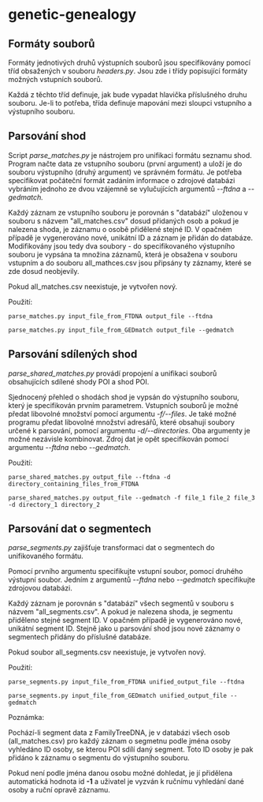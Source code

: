 # genetic-genealogy

## Formáty souborů
Formáty jednotivých druhů výstupních souborů jsou specifikovány
pomocí tříd obsažených v souboru *headers.py*.
Jsou zde i třídy popisující formáty možných vstupních souborů.

Každá z těchto tříd definuje, jak bude vypadat hlavička příslušného druhu souboru.
Je-li to potřeba, třída definuje mapování mezi sloupci vstupního a výstupního souboru.

## Parsování shod
Script *parse_matches.py* je nástrojem pro unifikaci formátu seznamu shod.
Program načte data ze vstupního souboru (první argument) a uloží je do
souboru výstupního (druhý argument) ve správném formátu.
Je potřeba specifikovat počáteční formát zadáním informace
o zdrojové databázi vybráním jednoho ze dvou vzájemně se vylučujících argumentů
*--ftdna* a *--gedmatch.*

Každý záznam ze vstupního souboru je porovnán s "databází" uloženou v souboru
s názvem "all_matches.csv" dosud přidaných osob
a pokud je nalezena shoda, je záznamu o osobě přidělené stejné ID.
V opačném případě je vygenerováno nové, unikátní ID a záznam je přidán do databáze.
Modifikovány jsou tedy dva soubory - do specifikovaného výstupního souboru 
je vypsána ta množina záznamů, která je obsažena v souboru vstupním a do souboru
all_mathces.csv jsou připsány ty záznamy, které se zde dosud neobjevily.

Pokud all_matches.csv neexistuje, je vytvořen nový. 

Použití:

    parse_matches.py input_file_from_FTDNA output_file --ftdna

    parse_matches.py input_file_from_GEDmatch output_file --gedmatch

## Parsování sdílených shod
*parse_shared_matches.py* provádí propojení a unifikaci souborů obsahujících
sdílené shody POI a shod POI.

Sjednocený přehled o shodách shod je vypsán do výstupního souboru, 
který je specifikován prvním parametrem.
Vstupních souborů je možné předat libovolné množství pomocí argumentu *-f/--files*.
Je také možné programu předat libovolné množství adresářů, které obsahují soubory určené k parsování,
pomocí argumentu *-d/--directories*.
Oba argumenty je možné nezávisle kombinovat.
Zdroj dat je opět specifikován pomocí argumentu *--ftdna* nebo *--gedmatch*.

Použití:

    parse_shared_matches.py output_file --ftdna -d directory_containing_files_from_FTDNA

    parse_shared_matches.py output_file --gedmatch -f file_1 file_2 file_3 -d directory_1 directory_2

## Parsování dat o segmentech
*parse_segments.py* zajišťuje transformaci dat o segmentech do unifikovaného formátu.

Pomocí prvního argumentu specifikujte vstupní soubor, pomocí druhého výstupní soubor.
Jedním z argumentů *--ftdna* nebo *--gedmatch* specifikujte zdrojovou databázi.

Každý záznam je porovnán s "databází" všech segmentů v souboru s názvem 
"all_segments.csv". A pokud je nalezena shoda, je segmentu přiděleno stejné segment
ID. V opačném případě je vygenerováno nové, unikátní segment ID.
Stejně jako u parsování shod jsou nové záznamy o segmentech přidány do příslušné databáze.

Pokud soubor all_segments.csv neexistuje, je vytvořen nový.

Použití:

    parse_segments.py input_file_from_FTDNA unified_output_file --ftdna

    parse_segments.py input_file_from_GEDmatch unified_output_file --gedmatch

Poznámka:

Pochází-li segment data z FamilyTreeDNA, je  v databázi všech osob (all_matches.csv)
pro každý záznam o segmetnu podle jména
osoby vyhledáno ID osoby, se kterou POI sdílí daný segment.
Toto ID osoby je pak přidáno k záznamu o segmentu do výstupního souboru.

Pokud není podle jména danou osobu možné dohledat, je jí přidělena automatická hodnota id
**-1** a uživatel je vyzván k ručnímu vyhledání dané osoby a ruční opravě záznamu.

